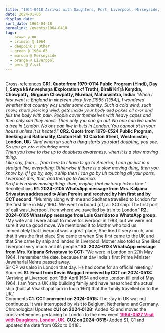 ```yaml
---
title: "1964-0418 Arrival with Daughters, Port, Liverpool, Merseyside, UK"
date: 2024-01-05
display_date: 
sort_date: 1964-04-18
permalink: /events/1964-0418
tags:
  - brown @ UK
  - crimson @ 1964
  - deeppink @ Other
  - green @ 1964-05
  - maroon @ Merseyside
  - orange @ Liverpool
  - peru @ Visit
---
```


<br>

<wave-list>
  <list-title color="DarkSeaGreen" width="80">Cross-references</list-title>
  <list-item color="BlanchedAlmond" width="280"><b>CR1. Quote from 1979-0114 Public Program (Hindi), Day 1, Satya kā Anveṣhaṇa (Exploration of Truth), Biralā Krīṛā Keṃdra, Chowpatty, Girgaum Chowpatty, Mumbai, Maharashtra, India:</b> <i>"When I first went to England in nineteen sixty-five [1965 (1964)], I wondered whether that country was under some calamity. Such a cold wind, such snow, sharp piercing wind, gets inside your body and pokes all over and fills the body with pain. People cover themselves with heavy capes and then only can they move. Then only you can go out. No one can live under a tree in London. No one can live in huts in London. You cannot sit in your house unless it is heated."</i></list-item>  
  <list-item color="Lavender" width="280"><b>CR2. Quote from 1979-0524 Public Program, Seeking and Rationality, Caxton Hall, 10 Caxton Street, Westminster, London, UK:</b> <i>"And when uh such a thing starts you start doubting, you see. So you go into a doubting state.<br>
Then you have to rise up to doubtless awareness, when it is a slow moving thing.<br>
Like say, from ... from here to I have to go to America, I can go just in a straight line, everything. Otherwise if there is a slow moving thing, then you know by, if I go by, say, a ship then I can go by uh touching all your ports, Liverpool, this, that, and then go to America.<br>
So if it is a slow moving thing, then, maybe, that maturity takes time."</i></list-item>
</wave-list>

<br>

<wave-list>
  <list-title color="DarkSeaGreen" width="65"> Recollections</list-title>
  <list-item color="BlanchedAlmond"  width="280"><b>R1. 2024-0105 WhatsApp message from Mrs. Kalpana Srivastava addressed to Alan Pereira and received by him first and by CCT second:</b> "Mummy along with me and Sadhana travelled to London for the first time in May 1964. We went on board [of] an SCI ship. The first port of call was Liverpool, from where we travelled by train to London."</list-item>
   <list-item color="Lavender"  width="280"><b>R2. 2024-0105 WhatsApp message from Luis Garrido to a WhatsApp group:</b> "My wife and I were about to move to Liverpool in 1983, but we were not sure it was a good move. We mentioned it to Mother who told us immediately that Liverpool was a great place, She liked it very much, and that it was the first place She came to when She first came to the UK and that She came by ship and landed in Liverpool. Mother also told us She liked Liverpool very much and its people."</list-item>
   <list-item color="BlanchedAlmond" width="280"><b>R3. 2024-0128 WhatsApp message from Mrs. Kalpana Srivastava to CCT:</b> "We were in London on 27th May 1964. I remember the date, because that day India's first Prime Minister Jawaharlal Nehru passed away.<br>
Sir CP was also in London that day. He had come for an official meeting."</list-item>   
</wave-list>

<br>

<wave-list>
  <list-title color="DarkSeaGreen" width="40">Sources</list-title>
  <list-item color="BlanchedAlmond"  width="280"><b>S1. Email from Kevin Waggott received by CCT on 2024-0513:</b> "Arriving at Liverpool port 18th April 1964 and onto London till end of May 1964. I am from a UK ship building family and have researched the actual ship (built at Visakhapatnam in India 1961) that the family travelled on to the UK."</list-item>
</wave-list>

<br>

<wave-list>
  <list-title color="DarkSeaGreen" width="55">Comments</list-title>
  <list-item color="BlanchedAlmond" width="280"><b>C1. CCT comment on 2024-0515:</b> The stay in UK was not continuous. It was interrupted by visit to Belgium, Netherland and Germany.</list-item>
</wave-list>

<br>

<wave-list>
  <list-title color="DarkSeaGreen" width="110">Chronological Updates</list-title>
  <list-item color="BlanchedAlmond" width="280"><b>CU1 on 2024-0128:</b> Added R3 and moved the cross-references pertaining to London to the new event <a href="https://seven-teams.github.io/events/1964-0527"> <font color="DeepPink"><b>1964-0527 Visit with Daughters, London, UK</b></font></a>.</list-item>
  <list-item color="Lavender" width="280"><b>CU2 on 2024-0515:</b> Added S1, C1 and updated the date from 052x to 0418.</b></font></a>.</list-item>
</wave-list>